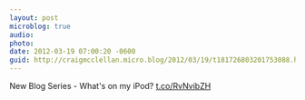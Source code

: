 ```yaml
---
layout: post
microblog: true
audio: 
photo: 
date: 2012-03-19 07:00:20 -0600
guid: http://craigmcclellan.micro.blog/2012/03/19/t181726803201753088.html
---
```

New Blog Series - What's on my iPod? [t.co/RvNvibZH](http://t.co/RvNvibZH)
